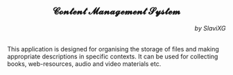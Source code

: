 <div align="center">
<h2><b>𝓒𝓸𝓷𝓽𝓮𝓷𝓽 𝓜𝓪𝓷𝓪𝓰𝓮𝓶𝓮𝓷𝓽 𝓢𝔂𝓼𝓽𝓮𝓶</b></h2>
</div>

<div align="right">
<em> by SlaviXG </em>
</div>

<br>This application is designed for organising the storage 
of files and making appropriate descriptions in specific contexts. 
It can be used for collecting books, web-resources, audio and video materials etc.

